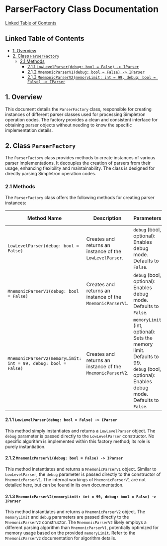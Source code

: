 # ParserFactory Class Documentation

[Linked Table of Contents](#linked-table-of-contents)

## Linked Table of Contents

* [1. Overview](#1-overview)
* [2. Class `ParserFactory`](#2-class-parserfactory)
    * [2.1 Methods](#21-methods)
        * [2.1.1 `LowLevelParser(debug: bool = False) -> IParser`](#211-lowlevelparserdebug-bool--false---iparser)
        * [2.1.2 `MnemonicParserV1(debug: bool = False) -> IParser`](#212-mnemonicparser1debug-bool--false---iparser)
        * [2.1.3 `MnemonicParserV2(memoryLimit: int = 99, debug: bool = False) -> IParser`](#213-mnemonicparser2memorylimit-int--99-debug-bool--false---iparser)


## 1. Overview

This document details the `ParserFactory` class, responsible for creating instances of different parser classes used for processing Simpletron operation codes.  The factory provides a clean and consistent interface for obtaining parser objects without needing to know the specific implementation details.


## 2. Class `ParserFactory`

The `ParserFactory` class provides methods to create instances of various parser implementations.  It decouples the creation of parsers from their usage, enhancing flexibility and maintainability. The class is designed for directly parsing Simpletron operation codes.


### 2.1 Methods

The `ParserFactory` class offers the following methods for creating parser instances:

| Method Name                     | Description                                                                                                    | Parameters                               | Return Type          |
|---------------------------------|----------------------------------------------------------------------------------------------------------------|------------------------------------------|----------------------|
| `LowLevelParser(debug: bool = False)` | Creates and returns an instance of the `LowLevelParser`.                                                      | `debug` (bool, optional): Enables debug mode. Defaults to `False`. | `IParser`             |
| `MnemonicParserV1(debug: bool = False)` | Creates and returns an instance of the `MnemonicParserV1`.                                                    | `debug` (bool, optional): Enables debug mode. Defaults to `False`. | `IParser`             |
| `MnemonicParserV2(memoryLimit: int = 99, debug: bool = False)` | Creates and returns an instance of the `MnemonicParserV2`.  | `memoryLimit` (int, optional): Sets the memory limit. Defaults to 99. <br> `debug` (bool, optional): Enables debug mode. Defaults to `False`. | `IParser`             |


#### 2.1.1 `LowLevelParser(debug: bool = False) -> IParser`

This method simply instantiates and returns a `LowLevelParser` object.  The `debug` parameter is passed directly to the `LowLevelParser` constructor.  No specific algorithm is implemented within this factory method; its role is purely instantiation.

#### 2.1.2 `MnemonicParserV1(debug: bool = False) -> IParser`

This method instantiates and returns a `MnemonicParserV1` object. Similar to `LowLevelParser`, the `debug` parameter is passed directly to the constructor of `MnemonicParserV1`.  The internal workings of `MnemonicParserV1` are not detailed here, but can be found in its own documentation.


#### 2.1.3 `MnemonicParserV2(memoryLimit: int = 99, debug: bool = False) -> IParser`

This method instantiates and returns a `MnemonicParserV2` object.  The `memoryLimit` and `debug` parameters are passed directly to the `MnemonicParserV2` constructor. The `MnemonicParserV2` likely employs a different parsing algorithm than `MnemonicParserV1`, potentially optimized for memory usage based on the provided `memoryLimit`.  Refer to the `MnemonicParserV2` documentation for algorithm details.
